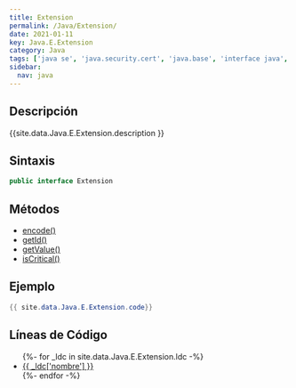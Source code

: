 ```yaml
---
title: Extension
permalink: /Java/Extension/
date: 2021-01-11
key: Java.E.Extension
category: Java
tags: ['java se', 'java.security.cert', 'java.base', 'interface java', 'Java 1.7']
sidebar: 
  nav: java
---
```


## Descripción
{{site.data.Java.E.Extension.description }}

## Sintaxis
~~~java
public interface Extension
~~~

## Métodos
* [encode()](/Java/Extension/encode/)
* [getId()](/Java/Extension/getId/)
* [getValue()](/Java/Extension/getValue/)
* [isCritical()](/Java/Extension/isCritical/)

## Ejemplo
~~~java
{{ site.data.Java.E.Extension.code}}
~~~

## Líneas de Código
<ul>
{%- for _ldc in site.data.Java.E.Extension.ldc -%}
   <li>
       <a href="{{_ldc['url'] }}">{{ _ldc['nombre'] }}</a>
   </li>
{%- endfor -%}
</ul>
